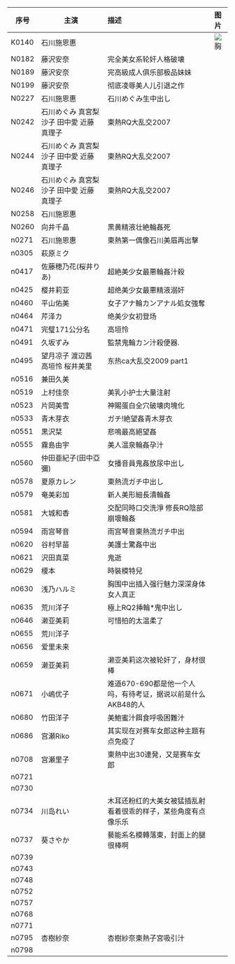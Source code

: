 | 序号 |主演 | 描述|  图片|
|  ----- | -----|:-------------|  :-----|
| K0140| 石川施恩惠 | |![胸](#) | 
|N0182 |藤沢安奈  | 完全美女系轮奸人格破壊 | | 
|N0189 |藤沢安奈  | 完高級成人俱乐部极品妹妹 | | 
|N0199 |藤沢安奈  | 彻底凌辱美人儿引退之作 | | 
|N0227|石川施恩惠  | 石川めぐみ生中出し| | 
|N0242 |石川めぐみ 真宮梨沙子 田中愛 近藤真理子  | 東熱RQ大乱交2007| | 
|N0244 |石川めぐみ 真宮梨沙子 田中愛 近藤真理子  | 東熱RQ大乱交2007| | 
|N0246 |石川めぐみ 真宮梨沙子 田中愛 近藤真理子  | 東熱RQ大乱交2007| | 
|N0258|石川施恩惠  | | | 
|N0260 |向井千晶  |黒黄精液壮絶輪姦死 | | 
|n0271 |石川施恩惠  |東熱第一偶像石川美眉再出擊 | | 
|n0305 |萩原ミク  | | | 
|n0417|佐藤穂乃花(桜井りあ)  |超絶美少女最悪輪姦汁殺 | | 
|n0425 |樱井莉亚  |超绝美少女最悪精液溺奸 | | 
|n0460 |平山佑美  |女子アナ輪カンアナル処女強奪 | | 
|n0464 |芹泽カ  |绝美少女初登场 | | 
|n0471 |完璧171公分名  |高垣怜 | | 
|n0491 |久坂ずみ  |監禁鬼輪カン汁殺便器. | | 
|n0495 |望月凉子 渡辺茜 高垣怜 桜井美里  |东热ca大乱交2009 part1  | | 
|n0516 |兼田久美  | | | 
|n0519 |上村佳奈|美乳小护士大量注射  | | 
|n0523 |片岡美雪  |神賜蛋白全穴破壊肉塊化 | | 
|n0533 |青木芽衣  |ガチ!絶望姦青木芽衣 | | 
|n0551 |黒沢栞  |悲鳴最高絕望姦 | | 
|n0555 |霧島由宇  | 美人温泉輪姦孕汁 | | 
|n0560 |仲田亜紀子(田中亞彌)  |女播音員鬼姦放尿中出し  | | 
|n0578 |夏原カレン  |東熱流ガチ中出し | | 
|n0579 |奄美彩加  |新人美形細長潰輪姦 | | 
|n0581 | 大城和香 | 交配同時口交洗淨 修長RQ陰部崩壞輪姦 | |
|n0594 |雨宫琴音  | 雨宫琴音東熱流ガチ中出| | 
|n0620 | 谷村早苗  |美護士驚姦中出 | | 
|n0621 | 沢田真菜 |鬼逝 | | 
|n0629 | 榎本 | 時裝模特兒| | 
|n0630 |浅乃ハルミ  |胸围中出插入强行魅力深深身体女人真正 | | 
|n0635 |荒川洋子  |極上RQ2挿輪*鬼中出し | | 
|n0646 |濑亚美莉  |可惜拍的太温柔了 | | 
|n0655 | 荒川洋子  | | | 
|n0656 |爱里未来  | | | 
|n0659 |濑亚美莉| 濑亚美莉这次被轮奸了，身材很棒| | 
|n0671 |小嶋优子  | 难道670-690都是他一个人吗，有待考证，据说以前是什么AKB48的人| | 
|n0680 | 竹田洋子  |美鮑蜜汁餌食呼吸困難汁 | | 
|n0686 | 宫瀬Riko |其实现在对赛车女郎这种主题有点免疫了 | | 
|n0708 | 宫瀬里子 |東熱中出30連発，又是赛车女郎 | | 
|n0721 |  | | | 
|n0730 |  | | | 
|n0734 |川岛れい  |木耳还粉红的大美女被猛插乱射</br>看着很乖的样子，某些角度有点像乐乐| | 
|n0737 |葵さやか  | 藝能系名模轉落東，封面上的腿很棒啊| | 
|n0739 |  | | | 
|n0743 |  | | | 
|n0748 |  | | | 
|n0752 |  | | | 
|n0757 |  | | | 
|n0768 |  | | | 
|n0771 |  | | | 
|n0795 |杏樹紗奈  |杏樹紗奈東熱子宮吸引汁 | | 
|n0798 |  | | | 
